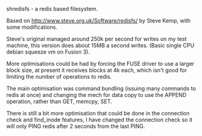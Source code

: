 shredisfs - a redis based filesystem.

Based on http://www.steve.org.uk/Software/redisfs/ by Steve Kemp, with some modifications.

Steve's original managed around 250k per second for writes on my test machine, this version does about 15MB a second writes. (Basic single CPU debian squeeze vm on Fusion 3).

More optimisations could be had by forcing the FUSE driver to use a larger block size, at present it receives blocks at 4k each, which isn't good for limiting the number of operations to redis.

The main optimisation was command bundling (issuing many commands to redis at once) and changing the mech for data copy to use the APPEND operation, rather than GET, memcpy, SET.

There is still a bit more optimisation that could be done in the connection check and find_inode features, I have changed the connection check so it will only PING redis after 2 seconds from the last PING.

